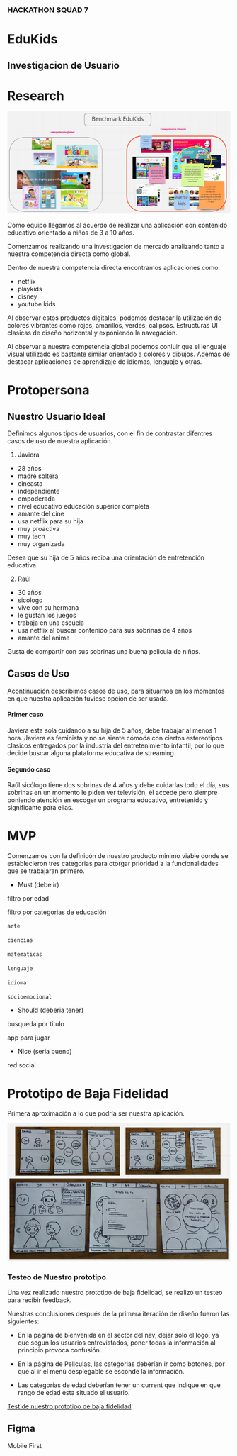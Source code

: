 ### HACKATHON SQUAD 7
 # EduKids

## Investigacion de Usuario

# Research

![imagen](./src/img/benchmark.png)


Como equipo llegamos al acuerdo de realizar una aplicación con contenido educativo orientado a niños de 3 a 10 años. 

Comenzamos realizando una investigacion de mercado analizando tanto a nuestra competencia directa como global.   

Dentro de nuestra competencia directa encontramos aplicaciones como:
+ netflix  
+ playkids
+ disney 
+ youtube kids

 Al observar estos productos digitales,    podemos destacar la utilización de colores vibrantes como rojos,  amarillos,  verdes,   calipsos. Estructuras UI clasicas de diseño horizontal y exponiendo la navegación.

 Al observar a nuestra competencia global podemos conluir que el lenguaje visual utilizado es bastante similar orientado a colores y dibujos.  Además de destacar aplicaciones de aprendizaje de idiomas, lenguaje y otras.

 # Protopersona

 ## Nuestro Usuario Ideal

 Definimos algunos tipos de usuarios,  con el fin de contrastar difentres casos de uso de nuestra aplicación.

 1.  Javiera 
 + 28 años
 + madre soltera
 + cineasta
 + independiente
 + empoderada 
 + nivel educativo educación superior completa
 + amante del cine
 + usa netflix para su hija
 + muy proactiva
 + muy tech
 + muy organizada

 Desea que su hija de 5 años reciba una orientación de entretención educativa.

 2. Raúl

 + 30 años
 + sicologo
 + vive con su hermana
 + le gustan los juegos
 + trabaja en una escuela
 + usa netflix al buscar contenido para sus sobrinas de 4 años 
 + amante del anime

 Gusta de compartir con sus sobrinas una buena pelicula de niños.


 ## Casos de Uso

 Acontinuación describimos casos de uso, para situarnos en los momentos en que nuestra aplicación tuviese opcion de ser usada.

 #### Primer caso

 Javiera esta sola cuidando a su hija de 5 años, debe trabajar al menos 1 hora.    Javiera es feminista y no se siente cómoda con ciertos estereotipos clasicos entregados por la industria del entretenimiento infantil,   por lo que decide buscar alguna plataforma educativa de streaming.

 #### Segundo caso

 Raúl sicólogo tiene dos sobrinas de 4 años y debe cuidarlas todo el día,  sus sobrinas en un momento le piden ver televisión,  él accede pero siempre poniendo atención en escoger un programa educativo, entretenido y significante para ellas.  

 # MVP

 Comenzamos con la definicón de nuestro producto minimo viable donde se establecieron tres categorias para otorgar prioridad a la funcionalidades que se trabajaran primero.

 + Must (debe ir)
 
 filtro por edad

 filtro por categorias de educación

    arte

    ciencias

    matematicas

    lenguaje

    idioma

    socioemocional

+ Should (deberia tener)

busqueda por titulo

app para jugar

+ Nice (seria bueno)

red social

# Prototipo de Baja Fidelidad

Primera aproximación a lo que podría ser nuestra aplicación. 

![prototipo baja fidelidad](./src/img/prototipo-baja.png)

### Testeo de Nuestro prototipo

Una vez realizado nuestro prototipo de baja fidelidad, se realizó un testeo para recibir feedback.

Nuestras conclusiones después de la primera iteración de diseño fueron las siguientes:

+ En la pagina de bienvenida en el sector del nav, dejar solo el logo, ya que segun los usuarios entrevistados, poner todas la información al principio provoca confusión.

+ En la página de Peliculas, las categorias deberían ir como botones, por que al ir el menú desplegable se esconde la información.

+ Las categorías de edad deberían tener un current que indique en que rango de edad esta situado el usuario.

[Test de nuestro prototipo de baja fidelidad](https://www.youtube.com/watch?v=WkYLFteWyO0&feature=youtu.be)

## Figma

Mobile First





